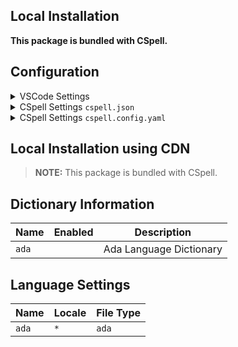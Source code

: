 ## Local Installation

**This package is bundled with CSpell.**

## Configuration

<details>
<summary>VSCode Settings</summary>

Add the following to your VSCode settings:

**`.vscode/settings.json`**

```jsonc
{
  "cSpell.dictionaries": ["ada"],
}
```

</details>

<details>
<summary>CSpell Settings <code>cspell.json</code></summary>

**`cspell.json`**

```jsonc
{
  "dictionaries": ["ada"],
}
```

</details>

<details>
<summary>CSpell Settings <code>cspell.config.yaml</code></summary>

**`cspell.config.yaml`**

```yaml
dictionaries:
  - ada
```

</details>

## Local Installation using CDN

> **NOTE:** This package is bundled with CSpell.

## Dictionary Information

| Name  | Enabled | Description             |
| ----- | ------- | ----------------------- |
| `ada` |         | Ada Language Dictionary |

## Language Settings

| Name  | Locale | File Type |
| ----- | ------ | --------- |
| `ada` | `*`    | `ada`     |
